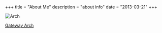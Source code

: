 +++
title = "About Me"
description = "about info"
date = "2013-03-21"
+++

![Arch](/img/Arch.jpg)

[Gateway Arch](http://en.wikipedia.org/wiki/Gateway_Arch)